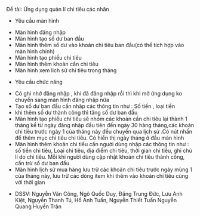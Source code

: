 Đề tài: Ứng dụng quản lí chi tiêu các nhân
+ Yêu cầu màn hình
* Màn hình đăng nhập
* Màn hình tạo số dư ban đầu 
* Màn hình thêm số dư vào khoản chi tiêu ban đầu(có thể tích hợp vào màn hình chính)
* Màn hình tạo phiếu chi tiêu
* Màn hình thêm khoản cần chi tiêu
* Màn hình xem lich sử chi tiêu trong tháng
+ Yêu cầu chức năng
* Có ghi nhớ đăng nhập , khi đã đăng nhập rồi thì khi mở ứng dụng ko chuyển sang màn hình đăng nhập nữa
* Tạo số dư ban đầu cần nhâp các thông tin như : Số tiền , loại tiền
* khi thêm số dư thành công thì tăng số dư ban đầu
* Màn hình tạo phiếu chi tiêu sẽ nhóm các khoản cần chi tiêu lại thành 1 tháng kể từ ngày đăng nhập đầu tiên đến ngày 30 hàng tháng,các khoản chi tiêu trước ngày 1 của tháng này đều chuyển qua lịch sử .Có nút nhấn để thêm mục chi tiêu chi tiêu. Có hiển thị ngày tháng ở đầu màn hình
* Màn hình thêm khoản chi tiếu cần người dùng nhập các thông tin như : số tiền chi tiêu, Loại chi tiêu, địa điểm chi tiêu, thời gian chi tiêu, ghi chú lí do chi tiêu. Mỗi khi người dùng cập nhật khoản chi tiêu thành công, cần trừ số dư ban đầu
* Màn hình lịch sử mua hàng lưu trữ các khoản chi tiêu trước ngày mùng 1 của tháng này, lưu trữ các dòng item khi thêm vào khoản chi tiêu cùng với thời gian
+ DSSV:
Nguyễn Văn Công,
Ngô Quốc Duy,
Đặng Trung Đức,
Lưu Anh Kiệt,
Nguyễn Thanh Tú,
Hồ Anh Tuấn,
Nguyễn Thiết Tuấn
Nguyễn Quang Huyền Trân
